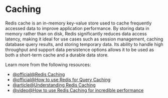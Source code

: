 # Caching

Redis cache is an in-memory key-value store used to cache frequently accessed data to improve application performance. By storing data in memory rather than on disk, Redis significantly reduces data access latency, making it ideal for use cases such as session management, caching database query results, and storing temporary data. Its ability to handle high throughput and support data persistence options allows it to be used as both a short-term cache and a durable data store.

Learn more from the following resources:

- [@official@Redis Caching](https://redis.io/solutions/caching/)
- [@official@How to use Redis for Query Caching](https://redis.io/learn/howtos/solutions/microservices/caching)
- [@article@Understanding Redis Caching](https://medium.com/@devlexus/understanding-redis-caching-how-it-works-and-why-its-efficient-99afdbf1b8e0)
- [@video@How to use Redis Caching for incredible performance](https://www.youtube.com/watch?v=-5RTyEim384)